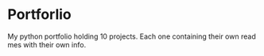 # Portforlio
My python portfolio holding 10 projects.
Each one containing their own read mes with their own info.
